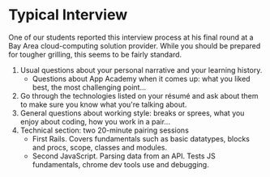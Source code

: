 # Typical Interview

One of our students reported this interview process at his final round at a Bay Area cloud-computing solution provider. While you should be prepared for tougher grilling, this seems to be fairly standard.

1. Usual questions about your personal narrative and your learning history.
    * Questions about App Academy when it comes up: what you liked best, the most challenging point...
2. Go through the technologies listed on your résumé and ask about them to make sure you know what you're talking about.
3. General questions about working style: breaks or sprees, what you enjoy about coding, how you work in a pair...
4. Technical section: two 20-minute pairing sessions
     * First Rails. Covers fundamentals such as basic datatypes, blocks and procs, scope, classes and modules.
     * Second JavaScript. Parsing data from an API. Tests JS fundamentals, chrome dev tools use and debugging.
